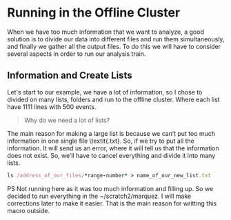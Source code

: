 # Running in the Offline Cluster

When we have too much information that we want to analyze, a good solution is to divide our data into different files and run them simultaneously, and finally we gather all the output files. To do this we will have to consider several aspects in order to run our analysis train.

## Information and Create Lists
Let's start to our example, we have a lot of information, so I chose to divided on many lists, folders and run to the offline cluster. Where each list have 1111 lines with 500 events.

> Why do we need a lot of lists?

The main reason for making a large list is because we can’t put too much information in one single file \textit{.txt}. So, if we try to put all the information. It will send us an error, where it will tell us that the information does not exist. So, we’ll have to cancel everything and divide it into many lists.

```ruby
ls /address_of_our_files/*range-number* > name_of_our_new_list.txt
```

PS
Not running here as it was too much information and filling up. So we decided to run everything in the ~/scratch2/marquez. I will make corrections later to make it easier.
That is the main reason for writting this macro outside.

